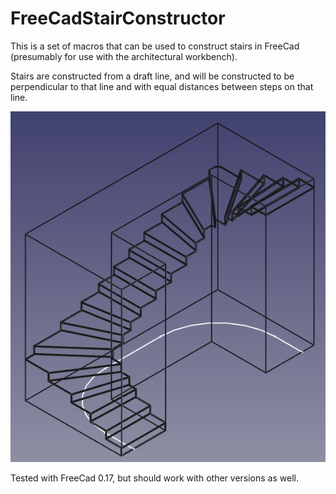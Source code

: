 FreeCadStairConstructor
=======================

This is a set of macros that can be used to construct stairs in FreeCad (presumably for use with the architectural workbench).

Stairs are constructed from a draft line, and will be constructed to be perpendicular to that line and with equal distances
between steps on that line.

![Stairs in a surrounding staircase, with a sketched construction line](stairs.png)

Tested with FreeCad 0.17, but should work with other versions as well.

